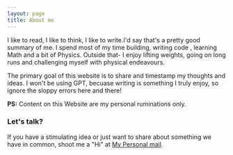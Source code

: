 ```yaml
---
layout: page
title: About me
---
```


I like to read, I like to think, I like to write.I'd say that's a pretty good summary of me. I spend most of my time building, writing code , learning Math and a bit of Physics. Outside that- I enjoy lifting weights, going on long runs and challenging myself with physical endeavours.

The primary goal of this website is to share and timestamp my thoughts and ideas. I won't be using GPT, becuase writing is something I truly enjoy, so ignore the sloppy errors here and there!<br>

**PS:** Content on this Website are my personal ruminations only. 



### Let's talk?

If you have a stimulating idea or just want to share about something we have in common, shoot me a "Hi" at [My Personal mail](mailto:yashalap6966@gmail.com).
